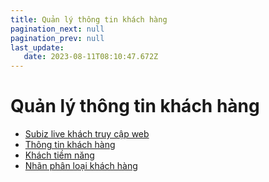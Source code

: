 ```yaml
---
title: Quản lý thông tin khách hàng
pagination_next: null
pagination_prev: null
last_update:
   date: 2023-08-11T08:10:47.672Z
---
```

# Quản lý thông tin khách hàng
* [Subiz live khách truy cập web](/60-quan-ly-thong-tin-khach-hang/1.--subiz-live-khach-truy-cap-web.md)
* [Thông tin khách hàng](/60-quan-ly-thong-tin-khach-hang/2.-thong-tin-khach-hang.md)
* [Khách tiềm năng](/60-quan-ly-thong-tin-khach-hang/3.-khach-tiem-nang.md)
* [Nhãn phân loại khách hàng](/60-quan-ly-thong-tin-khach-hang/4.-nhan-phan-loai-khach-hang.md)